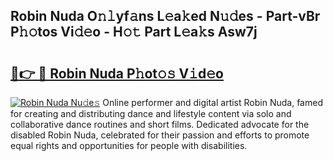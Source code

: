 ## Robin Nuda O𝚗𝚕yf𝚊ns L𝚎a𝚔ed N𝚞𝚍es - Part-vBr P𝚑𝚘tos Vi𝚍𝚎o - H𝚘𝚝 Part L𝚎a𝚔s Asw7j

# <h2><a href="http://kf6e7q.oniu.top/?m=Robin+Nuda">🔗👉 🔴 Robin Nuda P𝚑ot𝚘𝚜 V𝚒d𝚎o</a></h2>

[![Robin Nuda Nu𝚍e𝚜](https://i.imgur.com/0qMVB7G.gif)](http://kf6e7q.oniu.top/?m=Robin+Nuda)
Online performer and digital artist Robin Nuda, famed for creating and distributing dance and lifestyle content via solo and collaborative dance routines and short films. Dedicated advocate for the disabled Robin Nuda, celebrated for their passion and efforts to promote equal rights and opportunities for people with disabilities.  
